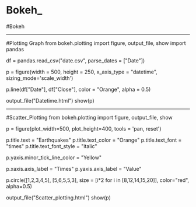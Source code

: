 # Bokeh_
#Bokeh

-------------------------------
#Plotting Graph
from bokeh.plotting import figure, output_file, show
import pandas

df = pandas.read_csv("date.csv", parse_dates = ["Date"])

p = figure(width = 500, height = 250, x_axis_type = "datetime", sizing_mode='scale_width')

p.line(df["Date"], df["Close"], color = "Orange", alpha = 0.5)

output_file("Datetime.html")
show(p)

--------------------------------------
#Scatter_Plotting
from bokeh.plotting import figure, output_file, show

p = figure(plot_width=500, plot_height=400, tools = 'pan, reset')

p.title.text = "Earthquakes"
p.title.text_color = "Orange"
p.title.text_font = "times"
p.title.text_font_style = "italic"

p.yaxis.minor_tick_line_color = "Yellow"

p.xaxis.axis_label = "Times"
p.yaxis.axis_label = "Value"

p.circle([1,2,3,4,5], [5,6,5,5,3], size = [i*2 for i in [8,12,14,15,20]], color="red", alpha=0.5)

output_file("Scatter_plotting.html")
show(p)
